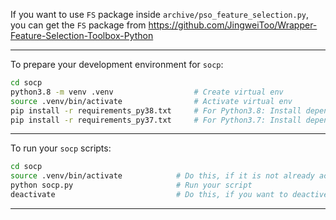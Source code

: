 If you want to use `FS` package inside `archive/pso_feature_selection.py`, you can get
the `FS` package from https://github.com/JingweiToo/Wrapper-Feature-Selection-Toolbox-Python

---

To prepare your development environment for `socp`:

```sh
cd socp
python3.8 -m venv .venv                  # Create virtual env
source .venv/bin/activate                # Activate virtual env
pip install -r requirements_py38.txt     # For Python3.8: Install dependencies for working with socp
pip install -r requirements_py37.txt     # For Python3.7: Install dependencies for working with socp
```

---

To run your `socp` scripts:

```sh
cd socp
source .venv/bin/activate            # Do this, if it is not already activated
python socp.py                       # Run your script
deactivate                           # Do this, if you want to deactive virtual env
```

---
  




  




